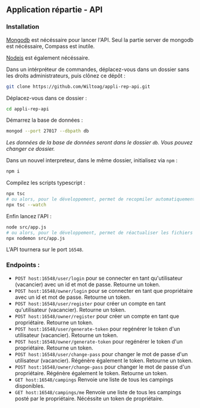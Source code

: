 ## Application répartie - API

### Installation

[Mongodb](https://www.mongodb.com/try/download/community?tck=docs_server) est nécéssaire pour lancer l'API. Seul la partie server de mongodb est nécéssaire, Compass est inutile.

[Nodejs](https://nodejs.org/en/download/) est également nécéssaire.

Dans un intérpréteur de commandes, déplacez-vous dans un dossier sans les droits administrateurs, puis clônez ce dépôt :

```bash
git clone https://github.com/Wiltoag/appli-rep-api.git
```

Déplacez-vous dans ce dossier :
```bash
cd appli-rep-api
```

Démarrez la base de données :
```bash
mongod --port 27017 --dbpath db
```
*Les données de la base de données seront dans le dossier `db`. Vous pouvez changer ce dossier.*

Dans un nouvel interpreteur, dans le même dossier, initialisez via `npm` :
```bash
npm i
```

Compilez les scripts typescript :
```bash
npx tsc
# ou alors, pour le développement, permet de recopmiler automatiquement les scripts. Un nouvel interpréteur sera nécéssaire.
npx tsc --watch
```

Enfin lancez l'API :
```bash
node src/app.js
# ou alors, pour le développement, permet de réactualiser les fichiers modifiés
npx nodemon src/app.js
```

L'API tournera sur le port `16548`.

### Endpoints :

- `POST host:16548/user/login` pour se connecter en tant qu'utilisateur (vacancier) avec un id et mot de passe. Retourne un token.
- `POST host:16548/owner/login` pour se connecter en tant que propriétaire avec un id et mot de passe. Retourne un token.
- `POST host:16548/user/register` pour créer un compte en tant qu'utilisateur (vacancier). Retourne un token.
- `POST host:16548/owner/register` pour créer un compte en tant que propriétaire. Retourne un token.
- `POST host:16548/user/generate-token` pour regénérer le token d'un utilisateur (vacancier). Retourne un token.
- `POST host:16548/owner/generate-token` pour regénérer le token d'un propriétaire. Retourne un token.
- `POST host:16548/user/change-pass` pour changer le mot de passe d'un utilisateur (vacancier). Régénère également le token. Retourne un token.
- `POST host:16548/owner/change-pass` pour changer le mot de passe d'un propriétaire. Régénère également le token. Retourne un token.
- `GET host:16548/campings` Renvoie une liste de tous les campings disponibles.
- `GET host:16548/campings/me` Renvoie une liste de tous les campings posté par le propriétaire. Nécéssite un token de propriétaire.
